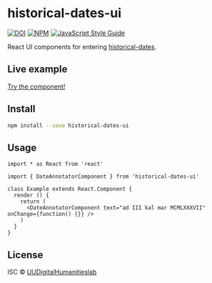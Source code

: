 # historical-dates-ui

[![DOI](https://zenodo.org/badge/144034950.svg)](https://zenodo.org/badge/latestdoi/144034950)
[![NPM](https://img.shields.io/npm/v/historical-dates-ui.svg)](https://www.npmjs.com/package/historical-dates-ui) [![JavaScript Style Guide](https://img.shields.io/badge/code_style-standard-brightgreen.svg)](https://standardjs.com)

React UI components for entering [historical-dates](https://github.com/UUDigitalHumanitieslab/historical-dates).

## Live example

[Try the component!](https://UUDigitalHumanitieslab.github.io/historical-dates-ui)

## Install

```bash
npm install --save historical-dates-ui
```

## Usage

```tsx
import * as React from 'react'

import { DateAnnotatorComponent } from 'historical-dates-ui'

class Example extends React.Component {
  render () {
    return (
      <DateAnnotatorComponent text="ad III kal mar MCMLXXXVII" onChange={function() {}} />
    )
  }
}
```

## License

ISC © [UUDigitalHumanitieslab](https://github.com/UUDigitalHumanitieslab)
